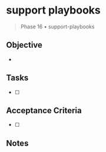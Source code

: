 # support playbooks

> Phase 16 • support-playbooks

## Objective
- 

## Tasks
- [ ] 

## Acceptance Criteria
- [ ] 

## Notes

